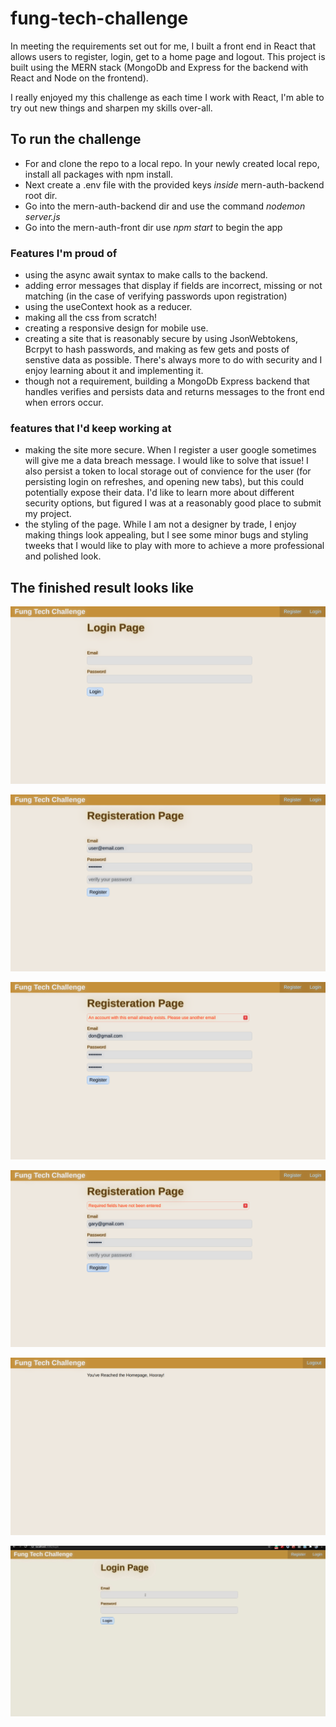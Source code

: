 # fung-tech-challenge

In meeting the requirements set out for me, I built a front end in React that allows users to register, login, get to a home page and logout. This project is built using the MERN stack (MongoDb and Express for the backend with React and Node on the frontend).

I really enjoyed my this challenge as each time I work with React, I'm able to try out new things and sharpen my skills over-all.

## To run the challenge

- For and clone the repo to a local repo.  In your newly created local repo, install all packages with npm install. 
- Next create a .env file with the provided keys *inside* mern-auth-backend root dir.
- Go into the mern-auth-backend dir and use the command *nodemon server.js* 
- Go into the mern-auth-front dir use *npm start* to begin the app


### Features I'm proud of

- using the async await syntax to make calls to the backend.
- adding error messages that display if fields are incorrect, missing or not matching (in the case of verifying passwords upon registration)
- using the useContext hook as a reducer.
- making all the css from scratch! 
- creating a responsive design for mobile use.
- creating a site that is reasonably secure by using JsonWebtokens, Bcrpyt to hash passwords, and making as few gets and posts of senstive data as possible. There's always more to do with security and I enjoy learning about it and implementing it.
- though not a requirement, building a MongoDb Express backend that handles verifies and persists data and returns messages to the front end when errors occur.

### features that I'd keep working at 
- making the site more secure. When I register a user google sometimes will give me a data breach message. I would like to solve that issue! I also persist a token to local storage out of convience for the user (for persisting login on refreshes, and opening new tabs), but this could potentially expose their data. I'd like to learn more about different security options, but figured I was at a reasonably good place to submit my project.
- the styling of the page. While I am not a designer by trade, I enjoy making things look appealing, but I see some minor bugs and styling tweeks that I would like to play with more to achieve a more professional and polished look.

## The finished result looks like

!['Login Page'](https://github.com/Don-Stevenson/fung-tech-challenge/blob/main/docs/Login.png)

!['Register Page'](https://github.com/Don-Stevenson/fung-tech-challenge/blob/main/docs/Registration.png)

!['Sample Error Display'](https://github.com/Don-Stevenson/fung-tech-challenge/blob/main/docs/Error1.png)

!['Sample Error 2 Display'](https://github.com/Don-Stevenson/fung-tech-challenge/blob/main/docs/Error2.png)

!['Home Page'](https://github.com/Don-Stevenson/fung-tech-challenge/blob/main/docs/HomePage.png)

![User Story Gif](https://github.com/Don-Stevenson/fung-tech-challenge/blob/main/docs/fung-tech-challenge.gif)